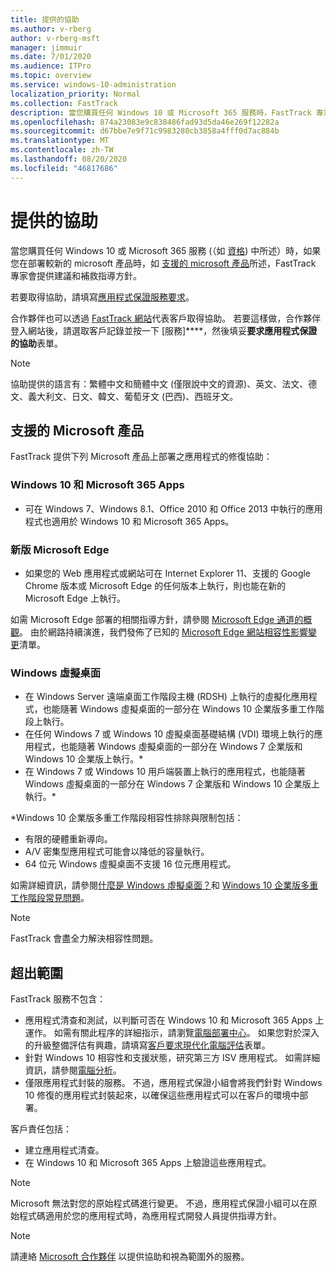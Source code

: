 ```yaml
---
title: 提供的協助
ms.author: v-rberg
author: v-rberg-msft
manager: jimmuir
ms.date: 7/01/2020
ms.audience: ITPro
ms.topic: overview
ms.service: windows-10-administration
localization_priority: Normal
ms.collection: FastTrack
description: 當您購買任何 Windows 10 或 Microsoft 365 服務時，FastTrack 專家會提供部署至 Windows 10 和 Microsoft 365 Apps 的建議和修復指引，並且讓您保持在最新狀態而不需額外成本 (具有合格訂用帳戶)。
ms.openlocfilehash: 874a23083e9c838486fad93d5da46e269f12282a
ms.sourcegitcommit: d67bbe7e9f71c9983280cb3858a4fff0d7ac884b
ms.translationtype: MT
ms.contentlocale: zh-TW
ms.lasthandoff: 08/20/2020
ms.locfileid: "46817686"
---
```

# <a name="assistance-offered"></a>提供的協助  

當您購買任何 Windows 10 或 Microsoft 365 服務 (（如 [資格](eligibility.md)) 中所述）時，如果您在部署較新的 microsoft 產品時，如 [支援的 microsoft 產品](#supported-microsoft-products)所述，FastTrack 專家會提供建議和補救指導方針。

若要取得協助，請填寫[應用程式保證服務要求](https://go.microsoft.com/fwlink/?linkid=2022721)。

合作夥伴也可以透過 [FastTrack 網站](https://go.microsoft.com/fwlink/?linkid=780698)代表客戶取得協助。 若要這樣做，合作夥伴登入網站後，請選取客戶記錄並按一下 [服務]****，然後填妥**要求應用程式保證的協助**表單。

> [!NOTE]
> 協助提供的語言有：繁體中文和簡體中文 (僅限說中文的資源)、英文、法文、德文、義大利文、日文、韓文、葡萄牙文 (巴西)、西班牙文。 

## <a name="supported-microsoft-products"></a>支援的 Microsoft 產品

FastTrack 提供下列 Microsoft 產品上部署之應用程式的修復協助：

### <a name="windows-10-and-microsoft-365-apps"></a>Windows 10 和 Microsoft 365 Apps

- 可在 Windows 7、Windows 8.1、Office 2010 和 Office 2013 中執行的應用程式也適用於 Windows 10 和 Microsoft 365 Apps。

### <a name="the-new-microsoft-edge"></a>新版 Microsoft Edge

- 如果您的 Web 應用程式或網站可在 Internet Explorer 11、支援的 Google Chrome 版本或 Microsoft Edge 的任何版本上執行，則也能在新的 Microsoft Edge 上執行。

如需 Microsoft Edge 部署的相關指導方針，請參閱 [Microsoft Edge 通道的概觀](https://docs.microsoft.com/DeployEdge/microsoft-edge-channels)。 由於網路持續演進，我們發佈了已知的 [Microsoft Edge 網站相容性影響變更](https://docs.microsoft.com/microsoft-edge/web-platform/site-impacting-changes)清單。

### <a name="windows-virtual-desktop"></a>Windows 虛擬桌面

- 在 Windows Server 遠端桌面工作階段主機 (RDSH) 上執行的虛擬化應用程式，也能隨著 Windows 虛擬桌面的一部分在 Windows 10 企業版多重工作階段上執行。
- 在任何 Windows 7 或 Windows 10 虛擬桌面基礎結構 (VDI) 環境上執行的應用程式，也能隨著 Windows 虛擬桌面的一部分在 Windows 7 企業版和 Windows 10 企業版上執行。*
- 在 Windows 7 或 Windows 10 用戶端裝置上執行的應用程式，也能隨著 Windows 虛擬桌面的一部分在 Windows 7 企業版和 Windows 10 企業版上執行。\*

\*Windows 10 企業版多重工作階段相容性排除與限制包括：
- 有限的硬體重新導向。
- A/V 密集型應用程式可能會以降低的容量執行。
- 64 位元 Windows 虛擬桌面不支援 16 位元應用程式。

如需詳細資訊，請參閱[什麼是 Windows 虛擬桌面？](https://docs.microsoft.com/azure/virtual-desktop/overview)和 [Windows 10 企業版多重工作階段常見問題](https://docs.microsoft.com/azure/virtual-desktop/windows-10-multisession-faq)。

> [!NOTE]
> FastTrack 會盡全力解決相容性問題。 

## <a name="out-of-scope"></a>超出範圍

FastTrack 服務不包含：
- 應用程式清查和測試，以判斷可否在 Windows 10 和 Microsoft 365 Apps 上運作。 如需有關此程序的詳細指示，請瀏覽[電腦部署中心](https://go.microsoft.com/fwlink/?linkid=2080140)。 如果您對於深入的升級整備評估有興趣，請填寫[客戶要求現代化電腦評估](https://go.microsoft.com/fwlink/?linkid=2053818)表單。
- 針對 Windows 10 相容性和支援狀態，研究第三方 ISV 應用程式。 如需詳細資訊，請參閱[電腦分析](https://docs.microsoft.com/sccm/desktop-analytics/overview)。
- 僅限應用程式封裝的服務。 不過，應用程式保證小組會將我們針對 Windows 10 修復的應用程式封裝起來，以確保這些應用程式可以在客戶的環境中部署。

客戶責任包括：
- 建立應用程式清查。
- 在 Windows 10 和 Microsoft 365 Apps 上驗證這些應用程式。

> [!NOTE]
> Microsoft 無法對您的原始程式碼進行變更。 不過，應用程式保證小組可以在原始程式碼適用於您的應用程式時，為應用程式開發人員提供指導方針。

> [!NOTE]
> 請連絡 [Microsoft 合作夥伴](https://go.microsoft.com/fwlink/?linkid=2080150) 以提供協助和視為範圍外的服務。



